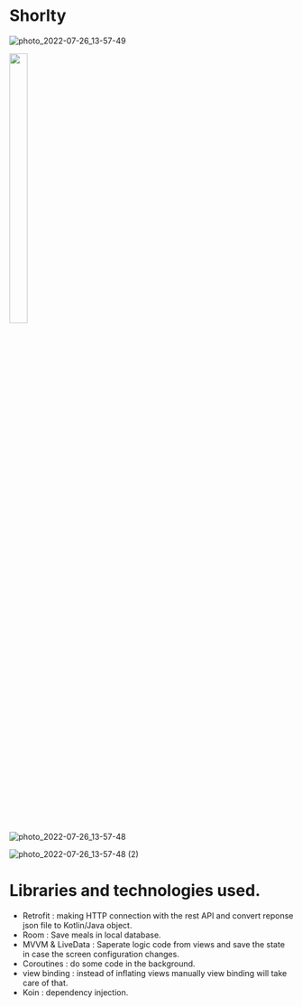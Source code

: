 # Shorlty

![photo_2022-07-26_13-57-49](https://user-images.githubusercontent.com/48939805/180990498-0f4d8e1b-b810-41ef-9d7a-1d05efcaa8f5.jpg)

<img src="https://user-images.githubusercontent.com/48939805/180990498-0f4d8e1b-b810-41ef-9d7a-1d05efcaa8f5.jpg" width=25% height=35%>

![photo_2022-07-26_13-57-48](https://user-images.githubusercontent.com/48939805/180990516-bbb8472c-cc99-4f60-9a32-a6d35a57eb60.jpg)

![photo_2022-07-26_13-57-48 (2)](https://user-images.githubusercontent.com/48939805/180990527-9f10a8d5-f25e-453c-989e-a938add58cf1.jpg)


# Libraries and technologies used.
- Retrofit : making HTTP connection with the rest API and convert reponse json file to Kotlin/Java object.
- Room : Save meals in local database.
- MVVM & LiveData : Saperate logic code from views and save the state in case the screen configuration changes.
- Coroutines : do some code in the background.
- view binding : instead of inflating views manually view binding will take care of that.
- Koin : dependency injection.
